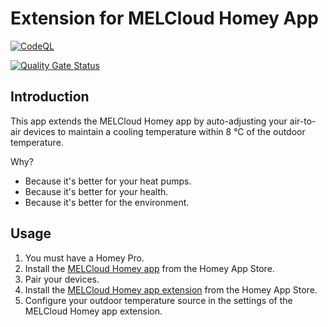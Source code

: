# Extension for MELCloud Homey App

[![CodeQL](https://github.com/OlivierZal/com.melcloud.extension/actions/workflows/github-code-scanning/codeql/badge.svg)](https://github.com/OlivierZal/com.melcloud.extension/actions/workflows/github-code-scanning/codeql)

[![Quality Gate Status](https://sonarcloud.io/api/project_badges/measure?project=OlivierZal_com.melcloud.extension&metric=alert_status)](https://sonarcloud.io/summary/new_code?id=OlivierZal_com.melcloud.extension)

## Introduction

This app extends the MELCloud Homey app by auto-adjusting your air-to-air devices to maintain a cooling temperature within 8 °C of the outdoor temperature.

Why?

- Because it's better for your heat pumps.
- Because it's better for your health.
- Because it's better for the environment.

## Usage

1. You must have a Homey Pro.
2. Install the [MELCloud Homey app](https://homey.app/a/com.mecloud) from the Homey App Store.
3. Pair your devices.
4. Install the [MELCloud Homey app extension](https://homey.app/a/com.mecloud.extension) from the Homey App Store.
5. Configure your outdoor temperature source in the settings of the MELCloud Homey app extension.
